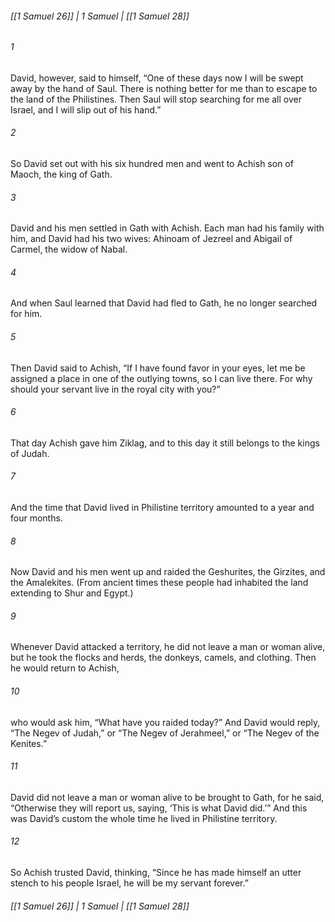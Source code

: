 ###### [[1 Samuel 26]] | 1 Samuel | [[1 Samuel 28]]

###### 1
David, however, said to himself, “One of these days now I will be swept away by the hand of Saul. There is nothing better for me than to escape to the land of the Philistines. Then Saul will stop searching for me all over Israel, and I will slip out of his hand.”
###### 2
So David set out with his six hundred men and went to Achish son of Maoch, the king of Gath.
###### 3
David and his men settled in Gath with Achish. Each man had his family with him, and David had his two wives: Ahinoam of Jezreel and Abigail of Carmel, the widow of Nabal.
###### 4
And when Saul learned that David had fled to Gath, he no longer searched for him.
###### 5
Then David said to Achish, “If I have found favor in your eyes, let me be assigned a place in one of the outlying towns, so I can live there. For why should your servant live in the royal city with you?”
###### 6
That day Achish gave him Ziklag, and to this day it still belongs to the kings of Judah.
###### 7
And the time that David lived in Philistine territory amounted to a year and four months.
###### 8
Now David and his men went up and raided the Geshurites, the Girzites, and the Amalekites. (From ancient times these people had inhabited the land extending to Shur and Egypt.)
###### 9
Whenever David attacked a territory, he did not leave a man or woman alive, but he took the flocks and herds, the donkeys, camels, and clothing. Then he would return to Achish,
###### 10
who would ask him, “What have you raided today?” And David would reply, “The Negev of Judah,” or “The Negev of Jerahmeel,” or “The Negev of the Kenites.”
###### 11
David did not leave a man or woman alive to be brought to Gath, for he said, “Otherwise they will report us, saying, ‘This is what David did.’” And this was David’s custom the whole time he lived in Philistine territory.
###### 12
So Achish trusted David, thinking, “Since he has made himself an utter stench to his people Israel, he will be my servant forever.”

###### [[1 Samuel 26]] | 1 Samuel | [[1 Samuel 28]]
